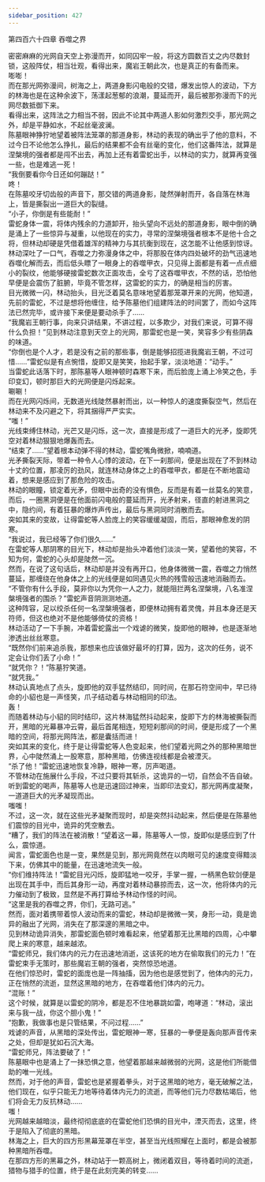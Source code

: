 ```yaml
---
sidebar_position: 427
---
```

 第四百六十四章 吞噬之界


密密麻麻的光网自天空上弥漫而开，如同囚牢一般，将这方圆数百丈之内尽数封锁，这般阵仗，相当壮观，看得出来，魔岩王朝此次，也是真正的有备而来。  
嘭嘭！  
而在那光网弥漫间，树海之上，两道身影闪电般的交错，爆发出惊人的波动，下方的林海也是在这种余波下，荡漾起葱郁的浪潮，蔓延而开，最后被那弥漫而下的光网尽数抵御下来。  
看得出来，这阵法之力相当不弱，因此不论其中两道人影如何激烈交手，那光网之外，却是平静如水，不起丝毫波澜。  
陈墓眼神狰狞地望着被阵法笼罩的那道身影，林动的表现的确出乎了他的意料，不过今日不论他怎么挣扎，最后的结果都不会有丝毫的变化，他们这番阵法，就算是涅槃境的强者都是闯不出去，再加上还有着雷蛇出手，以林动的实力，就算再变强一些，也是难逃一死！  
“我倒要看你今日还如何蹦跶！”  
咚！  
在陈墓咬牙切齿般的声音下，那交错的两道身影，陡然弹射而开，各自落在林海上，皆是撕裂出一道巨大的裂缝。  
“小子，你倒是有些能耐！”  
雷蛇身体一震，将体内残余的力道卸开，抬头望向不远处的那道身影，眼中倒的确是涌上了一些惊异与凝重，以他现在的实力，寻常的涅槃境强者根本不是他十合之将，但林动却硬是凭借着雄浑的精神力与其抗衡到现在，这怎能不让他感到惊讶。  
林动深吐了一口气，吞噬之力弥漫身体之中，将那股在体内四处破坏的劲气迅速地吞噬化解而去，而后低头瞟了一眼身上的吞噬甲衣，只见得上面都是有着一点点细小的裂纹，他能够硬接雷蛇数次正面攻击，全亏了这吞噬甲衣，不然的话，恐怕他早便是会震伤了脏腑，毕竟不管怎样，这雷蛇的实力，的确是相当的厉害。  
目光微微一闪，林动抬头，目光泛着莫名意味地望着那笼罩开来的光网，他知道，先前的雷蛇，不过是想将他缠住，给予陈墓他们组建阵法的时间罢了，而如今这阵法已然完毕，或许接下来便是要动杀手了……  
“我魔岩王朝行事，向来只讲结果，不讲过程，以多欺少，对我们来说，可算不得什么负担！”见到林动注意到天空上的光网，那雷蛇也是一笑，笑容多少有些阴森的味道。  
“你倒也是个人才，若是没有之前的那些事，倒是能够招揽进我魔岩王朝，不过可惜……”雷蛇似是有点惋惜，旋即又是笑笑，抬起手掌，淡淡地道：“动手。”  
当雷蛇此话落下时，那陈墓等人眼神顿时森寒下来，而后脸庞上涌上冷笑之色，手印变幻，顿时那巨大的光网便是闪烁起来。  
唰唰！  
而在光网闪烁间，无数道光线陡然暴射而出，以一种惊人的速度撕裂空气，然后在林动来不及闪避之下，将其捆得严严实实。  
“嗤！”  
光线束缚住林动，光芒又是闪烁，这一次，直接是形成了一道巨大的光矛，旋即凭空对着林动狠狠地爆轰而去。  
“结束了……”望着根本动弹不得的林动，雷蛇嘴角微掀，喃喃道。  
光矛撕裂天际，带着一种令人心悸的波动，在下一刹那间，便是出现在了不到林动十丈的位置，那凌厉的劲风，就连林动身体之上的吞噬甲衣，都是在不断地震动着，想来是感应到了那危险的攻击。  
林动的眼瞳，锁定着光矛，但眼中出奇的没有惧色，反而是有着一丝莫名的笑意，而后，一圈黑洞便是在他面前闪电般的蔓延而开，光矛射来，径直的射进黑洞之中，隐约间，有着狂暴的爆炸声传出，最后与黑洞同时消散而去。  
突如其来的变故，让得雷蛇等人脸庞上的笑容缓缓凝固，而后，那眼神愈发的阴寒。  
“我说过，我已经等了你们很久……”  
在雷蛇等人那阴寒的目光下，林动却是抬头冲着他们淡淡一笑，望着他的笑容，不知为何，雷蛇的心头却是陡然一沉。  
然而，在说了这句话后，林动却是并没有再开口，他身体微微一震，吞噬之力悄然蔓延，那缠绕在他身体之上的光线便是如同遇见火热的残雪般迅速地消融而去。  
“不管你有什么手段，莫非你以为凭你一人之力，就能阻拦两名涅槃境，八名准涅槃境强者的围杀？”雷蛇声音阴测测地道。  
这种阵容，足以绞杀任何一名涅槃境强者，即便林动拥有着灵傀，并且本身还是天符师，但这也绝对不是他能够倚仗的资格！  
林动活动了一下手腕，冲着雷蛇露出一个戏谑的微笑，旋即他的眼神，也是逐渐地渗透出丝丝寒意。  
“既然你们前来追杀我，那想来也应该做好最坏的打算，因为，这次的任务，说不定会让你们丢了小命！”  
“就凭你？！”陈墓狞笑道。  
“就凭我。”  
林动认真地点了点头，旋即他的双手猛然结印，同时间，在那石符空间中，早已待命的小貂也是一声怪笑，爪子结动着与林动相同的印法。  
轰！  
而随着林动与小貂的同时结印，这片林海猛然抖动起来，旋即下方的林海被撕裂而开，黑暗的光幕暴冲云霄，最后首尾相连，短短刹那间的时间，便是形成了一个黑暗的空间，将那光网阵法，都是囊括而进！  
突如其来的变化，终于是让得雷蛇等人色变起来，他们望着光网之外的那种黑暗世界，心中陡然涌上一股寒意，那种黑暗，仿佛连视线都是会被湮灭。  
“杀了他！”雷蛇迅速地恢复冷静，眼神一寒，厉声喝道。  
不管林动在施展什么手段，不过只要将其斩杀，这诡异的一切，自然会不告自破。  
听到雷蛇的喝声，陈墓等人也是迅速回过神来，当即印法变幻，那光网再度凝聚，一道道巨大的光矛凝现而出。  
嗤嗤！  
不过，这一次，就在这些光矛凝聚而现时，却是突然抖动起来，然后便是在陈墓他们震惊的目光中，诡异的凭空散去。  
“糟了，我们的阵法在被消散！”望着这一幕，陈墓等人一惊，旋即似是感应到了什么，震惊道。  
闻言，雷蛇面色也是一变，果然是见到，那光网竟然在以肉眼可见的速度变得黯淡下来，仿佛其中的能量，在迅速地流失一般。  
“你们维持阵法！”雷蛇目光闪烁，旋即猛地一咬牙，手掌一握，一柄黑色软剑便是出现在其手中，而后其身形一动，再度对着林动暴掠而去，这一次，他将体内的元力催动到了极致，显然是不再打算给予林动作怪的时间。  
“这里是我的吞噬之界，你们，无路可逃。”  
然而，面对着携带着惊人波动而来的雷蛇，林动却是微微一笑，身形一动，竟是诡异的融出了光网，消失在了那深邃的黑暗之中。  
见到林动诡异消失，那雷蛇面色顿时难看起来，他望着那无比黑暗的四周，心中攀爬上来的寒意，越来越浓。  
“雷蛇师兄，我们体内的元力在迅速地消逝，这该死的地方在偷取我们的元力！”在雷蛇束手无策时，那些魔岩王朝的强者，突然惊恐地道。  
在他们惊恐时，雷蛇的面庞也是一阵抽搐，因为他也是感觉到了，他体内的元力，正在悄然的流逝，显然这黑暗的地方，在吞噬着他们体内的元力。  
“混账！”  
这个时候，就算是以雷蛇的阴冷，都是忍不住地暴跳如雷，咆哮道：“林动，滚出来与我一战，你这个胆小鬼！”  
“抱歉，我做事也是只管结果，不问过程……”  
戏谑的声音，从黑暗的深处传出，雷蛇眼神一寒，狂暴的一拳便是轰向那声音传来之处，但却是犹如石沉大海。  
“雷蛇师兄，阵法要破了！”  
陈墓眼中也是涌上了一抹恐惧之意，他望着那越来越微弱的光网，这是他们所能借助的唯一光线。  
然而，对于他的声音，雷蛇也是紧握着拳头，对于这黑暗的地方，毫无破解之法，他们现在，似乎只能无力地等待着体内元力的流逝，而等他们元力尽数枯竭后，他们将会无力反抗林动……  
嗤！  
光网越来越暗淡，最终彻彻底底的在雷蛇他们恐惧的目光中，湮灭而去，这里，终于是陷入了彻底的黑暗。  
林海之上，巨大的四方形黑幕笼罩在半空，甚至当光线照耀在上面时，都是会被那种黑暗所吞噬。  
在那四方形的黑幕之外，林动站于一颗高树上，微闭着双目，等待着时间的流逝，猎物与猎手的位置，终于是在此刻完美的转变……  
  
  
